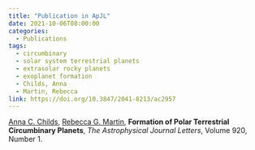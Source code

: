 ```yaml
---
title: "Publication in ApJL"
date: 2021-10-06T08:00:00
categories:
  - Publications
tags:
  - circumbinary
  - solar system terrestrial planets
  - extrasolar rocky planets
  - exoplanet formation
  - Childs, Anna
  - Martin, Rebecca
link: https://doi.org/10.3847/2041-8213/ac2957
---
```


[Anna C. Childs](/team/childs-anna), [Rebecca G. Martin](/team/martin-rebecca), **Formation of Polar Terrestrial Circumbinary Planets**, *The Astrophysical Journal Letters*, Volume 920, Number 1.
